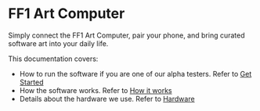 # FF1 Art Computer

Simply connect the FF1 Art Computer, pair your phone, and bring curated software art into your daily life.

This documentation covers:

* How to run the software if you are one of our alpha testers. Refer to [Get Started](./getting-started/flash-version.md)
* How the software works. Refer to [How it works](./how-it-works/life-cycle.md)
* Details about the hardware we use. Refer to [Hardware](./hardware/ff1.md)